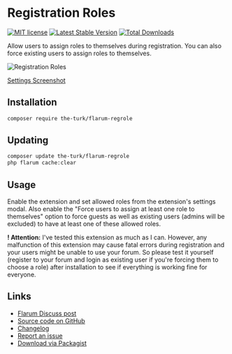 # Registration Roles

[![MIT license](https://img.shields.io/badge/license-MIT-blue.svg)](https://github.com/the-turk/flarum-regrole/blob/master/LICENSE) [![Latest Stable Version](https://img.shields.io/packagist/v/the-turk/flarum-regrole.svg)](https://packagist.org/packages/the-turk/flarum-regrole) [![Total Downloads](https://img.shields.io/packagist/dt/the-turk/flarum-regrole.svg)](https://packagist.org/packages/the-turk/flarum-regrole)

Allow users to assign roles to themselves during registration. You can also force existing users to assign roles to themselves.

![Registration Roles](https://i.ibb.co/KhFp3hQ/reg-Role-Sign-Up-Modal.png)

[Settings Screenshot](https://i.ibb.co/Nx0wZk5/reg-Role-Settings.png)

## Installation

```bash
composer require the-turk/flarum-regrole
```

## Updating

```bash
composer update the-turk/flarum-regrole
php flarum cache:clear
```

## Usage

Enable the extension and set allowed roles from the extension's settings modal. Also enable the "Force users to assign at least one role to themselves" option to force guests as well as existing users (admins will be excluded) to have at least one of these allowed roles.

**! Attention:** I've tested this extension as much as I can. However, any malfunction of this extension may cause fatal errors during registration and your users might be unable to use your forum. So please test it yourself (register to your forum and login as existing user if you're forcing them to choose a role) after installation to see if everything is working fine for everyone.

## Links

- [Flarum Discuss post](https://discuss.flarum.org/d/24500-registration-roles)
- [Source code on GitHub](https://github.com/the-turk/flarum-regrole)
- [Changelog](https://github.com/the-turk/flarum-regrole/blob/master/CHANGELOG.md)
- [Report an issue](https://github.com/the-turk/flarum-regrole/issues)
- [Download via Packagist](https://packagist.org/packages/the-turk/flarum-regrole)
